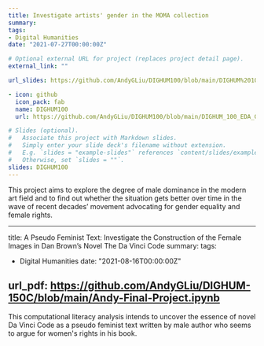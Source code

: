 ```yaml
---
title: Investigate artists' gender in the MOMA collection
summary:
tags:
- Digital Humanities
date: "2021-07-27T00:00:00Z"

# Optional external URL for project (replaces project detail page).
external_link: ""

url_slides: https://github.com/AndyGLiu/DIGHUM100/blob/main/DIGHUM%20100%20Slides%20Final.pptx

- icon: github
  icon_pack: fab
  name: DIGHUM100
  url: https://github.com/AndyGLiu/DIGHUM100/blob/main/DIGHUM_100_EDA_Google_Colab_Final_Version_.ipynb

# Slides (optional).
#   Associate this project with Markdown slides.
#   Simply enter your slide deck's filename without extension.
#   E.g. `slides = "example-slides"` references `content/slides/example-slides.md`.
#   Otherwise, set `slides = ""`.
slides: DIGHUM100
---
```

This project aims to explore the degree of male dominance in the modern art field and to find out whether the situation gets better over time in the wave of recent decades’ movement advocating for gender equality and female rights.


---
title: A Pseudo Feminist Text: Investigate the Construction of the Female Images in Dan Brown’s Novel The Da Vinci Code
summary: 
tags:
- Digital Humanities
date: "2021-08-16T00:00:00Z"

url_pdf: https://github.com/AndyGLiu/DIGHUM-150C/blob/main/Andy-Final-Project.ipynb
---
This computational literacy analysis intends to uncover the essence of novel Da Vinci Code as a pseudo feminist text written by male author who seems to argue for women's rights in his book.
